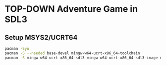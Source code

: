 # TOP-DOWN Adventure Game in SDL3

## Setup MSYS2/UCRT64

```bash
pacman -Syu
pacman -S --needed base-devel mingw-w64-ucrt-x86_64-toolchain
pacman -S mingw-w64-ucrt-x86_64-sdl3 mingw-w64-ucrt-x86_64-sdl3-image mingw-w64-ucrt-x86_64-sdl3-ttf
```
